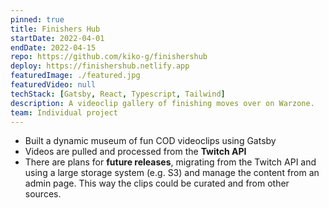 ```yaml
---
pinned: true
title: Finishers Hub
startDate: 2022-04-01
endDate: 2022-04-15
repo: https://github.com/kiko-g/finishershub
deploy: https://finishershub.netlify.app
featuredImage: ./featured.jpg
featuredVideo: null
techStack: [Gatsby, React, Typescript, Tailwind]
description: A videoclip gallery of finishing moves over on Warzone.
team: Individual project
---
```


- Built a dynamic museum of fun COD videoclips using Gatsby
- Videos are pulled and processed from the **Twitch API**
- There are plans for **future releases**, migrating from the Twitch API and using a large storage system (e.g. S3) and manage the content from an admin page. This way the clips could be curated and from other sources.
